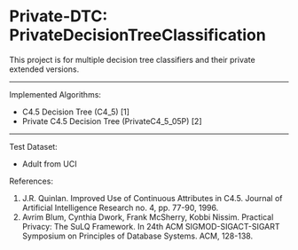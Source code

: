 # Private-DTC: PrivateDecisionTreeClassification

This project is for multiple decision tree classifiers and their private extended versions.

----------
Implemented Algorithms:
* C4.5 Decision Tree (C4_5) [1]
* Private C4.5 Decision Tree (PrivateC4_5_05P) [2]

----------
Test Dataset:
* Adult from UCI

References:
1. J.R. Quinlan. Improved Use of Continuous Attributes in C4.5. Journal of Artificial Intelligence Research no. 4, pp. 77-90, 1996.
2. Avrim Blum, Cynthia Dwork, Frank McSherry, Kobbi Nissim. Practical Privacy: The SuLQ Framework. In 24th ACM SIGMOD-SIGACT-SIGART Symposium on Principles of Database Systems. ACM, 128-138.
